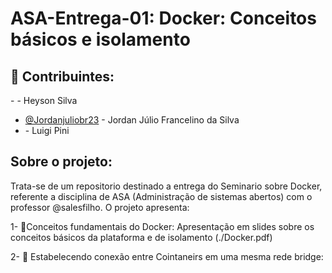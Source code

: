 # ASA-Entrega-01: Docker: Conceitos básicos e isolamento

## 🤝 Contribuintes:
-[]() - Heyson Silva 
- [@Jordanjuliobr23](https://github.com/Jordanjuliobr23) - Jordan Júlio Francelino da Silva
- []() - Luigi Pini 

## Sobre o projeto:
  Trata-se de um repositorio destinado a entrega do Seminario sobre Docker, referente a disciplina de ASA (Administração de sistemas abertos) com o professor @salesfilho. O projeto apresenta: 
  
 1- 🐳Conceitos fundamentais do Docker:
       Apresentação em slides sobre os conceitos básicos da plataforma e de isolamento
       (./Docker.pdf)
       
2- 🔗 Estabelecendo conexão entre Cointaneirs em uma mesma rede bridge: 

